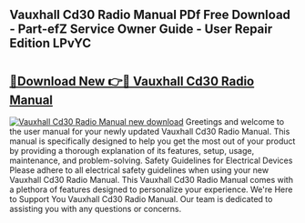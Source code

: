 ## Vauxhall Cd30 Radio Manual PDf Free Download - Part-efZ Service Owner Guide - User Repair Edition LPvYC

# <h2><a href="http://cf11943.oget.top/?id=Vauxhall+Cd30+Radio+Manual">🔗Download New 👉🔴 Vauxhall Cd30 Radio Manual</a></h2>

[![Vauxhall Cd30 Radio Manual new download](https://i.imgur.com/5g1atiW.png)](http://cf11943.oget.top/?id=Vauxhall+Cd30+Radio+Manual)
Greetings and welcome to the user manual for your newly updated Vauxhall Cd30 Radio Manual. This manual is specifically designed to help you get the most out of your product by providing a thorough explanation of its features, setup, usage, maintenance, and problem-solving. Safety Guidelines for Electrical Devices Please adhere to all electrical safety guidelines when using your new Vauxhall Cd30 Radio Manual. This Vauxhall Cd30 Radio Manual comes with a plethora of features designed to personalize your experience. We're Here to Support You Vauxhall Cd30 Radio Manual. Our team is dedicated to assisting you with any questions or concerns.
